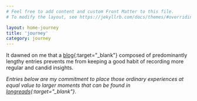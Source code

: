 ```yaml
---
# Feel free to add content and custom Front Matter to this file.
# To modify the layout, see https://jekyllrb.com/docs/themes/#overriding-theme-defaults

layout: home-journey
title: 'journey'
category: journey
---
```


It dawned on me that a [blog](https://jinyoungsjourney.wordpress.com/){:target="_blank"} composed of predominantly lengthy entries prevents me from keeping a good habit of recording more regular and candid insights. 

*Entries below are my commitment to place those ordinary experiences at equal value to larger moments that can be found in [longreads](https://jinyoung.xyz/blog-longreads/){:target="_blank"}.*
